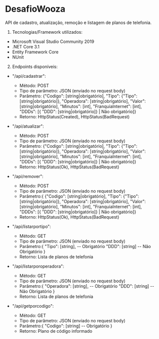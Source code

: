 
# DesafioWooza

API de cadastro, atualização, remoção e listagem de planos de telefonia.

1. Tecnologias/Framework utilizados:
  * Microsoft Visual Studio Community 2019
  * .NET Core 3.1
  * Entity Framework Core
  * NUnit
 

2. Endpoints disponíveis:

* "/api/cadastrar":
  * Método: POST
  * Tipo de parâmetro: JSON (enviado no request body)
  * Parâmetro:
    {"Codigo": [string|obrigatório],
    "Tipo": {"Tipo": [string|obrigatório]},
    "Operadora": [string|obrigatório],
    "Valor": [string|obrigatório],
    "Minutos": [int],
    "FranquiaInternet": [int],
    "DDDs": [{ "DDD": [string|obrigatório]} | Não obrigatório]}
  * Retorno: HttpStatus(Created), HttpStatus(BadRequest)
    
 * "/api/atualizar":
     - Método: POST
     - Tipo de parâmetro: JSON (enviado no request body)
     - Parâmetro:
	      {"Codigo": [string|obrigatório],
	      "Tipo": {"Tipo": [string|obrigatório]},
	      "Operadora": [string|obrigatório],
	      "Valor": [string|obrigatório],
	      "Minutos": [int],
	      "FranquiaInternet": [int],
	      "DDDs": [{ "DDD": [string|obrigatório]} | Não obrigatório]}
     - Retorno: HttpStatus(Ok), HttpStatus(BadRequest)
    
 * "/api/remover":
   * Método: POST
   * Tipo de parâmetro: JSON (enviado no request body)
   * Parâmetro:{
	      {"Codigo": [string|obrigatório],
	      "Tipo": {"Tipo": [string|obrigatório]},
	      "Operadora": [string|obrigatório],
	      "Valor": [string|obrigatório],
	      "Minutos": [int],
	      "FranquiaInternet": [int],
	      "DDDs": [{ "DDD": [string|obrigatório]} | Não obrigatório]}
   * Retorno: HttpStatus(Ok), HttpStatus(BadRequest)
    
* "/api/listarportipo":
   * Método: GET
   * Tipo de parâmetro: JSON (enviado no request body)
   * Parâmetro:{
                  "Tipo": [string], -- Obrigatório
                  "DDD": [string] -- Não Obrigatório
                }
   * Retorno: Lista de planos de telefonia
      
* "/api/listarporoperadora":
   * Método: GET
   * Tipo de parâmetro: JSON (enviado no request body)
   * Parâmetro:{
                  "Operadora": [string], -- Obrigatório
                  "DDD": [string] -- Não Obrigatório
                }
   * Retorno: Lista de planos de telefonia
      
* "/api/getporcodigo":
   * Método: GET
   * Tipo de parâmetro: JSON (enviado no request body)
   * Parâmetro:{
                    "Codigo": [string] -- Obrigatório
                  }
   * Retorno: Plano de código informado
        
